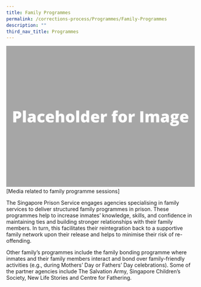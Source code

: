 ```yaml
---
title: Family Programmes
permalink: /corrections-process/Programmes/Family-Programmes
description: ""
third_nav_title: Programmes
---
```

![](/images/Placeholder%20for%20Image.png)
[Media related to family programme sessions]

The Singapore Prison Service engages agencies specialising in family services to deliver structured family programmes in prison. These programmes help to increase inmates’ knowledge, skills, and confidence in maintaining ties and building stronger relationships with their family members. In turn, this facilitates their reintegration back to a supportive family network upon their release and helps to minimise their risk of re-offending.
 
Other family’s programmes include the family bonding programme where inmates and their family members interact and bond over family-friendly activities (e.g., during Mothers’ Day or Fathers’ Day celebrations). Some of the partner agencies include The Salvation Army, Singapore Children’s Society, New Life Stories and Centre for Fathering.